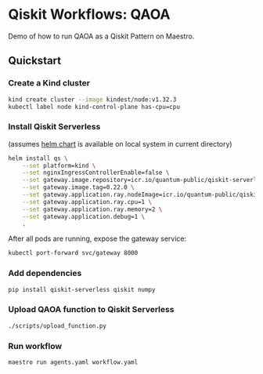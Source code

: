 # Qiskit Workflows: QAOA

Demo of how to run QAOA as a Qiskit Pattern on Maestro.


## Quickstart

### Create a Kind cluster

```bash
kind create cluster --image kindest/node:v1.32.3
kubectl label node kind-control-plane has-cpu=cpu
```


### Install Qiskit Serverless

(assumes [helm chart](https://github.com/Qiskit/qiskit-serverless/tree/main/charts/qiskit-serverless) is available on local system in current directory)

```bash
helm install qs \
    --set platform=kind \
    --set nginxIngressControllerEnable=false \
    --set gateway.image.repository=icr.io/quantum-public/qiskit-serverless/gateway \
    --set gateway.image.tag=0.22.0 \
    --set gateway.application.ray.nodeImage=icr.io/quantum-public/qiskit-serverless/ray-node:0.22.0 \
    --set gateway.application.ray.cpu=1 \
    --set gateway.application.ray.memory=2 \
    --set gateway.application.debug=1 \
    .
```

After all pods are running, expose the gateway service:

```bash
kubectl port-forward svc/gateway 8000
```


### Add dependencies

```bash
pip install qiskit-serverless qiskit numpy
```


### Upload QAOA function to Qiskit Serverless

```bash
./scripts/upload_function.py
```


### Run workflow

```bash
maestro run agents.yaml workflow.yaml
```
